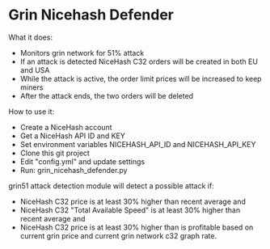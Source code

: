 # Grin Nicehash Defender

What it does:
  * Monitors grin network for 51% attack
  * If an attack is detected NiceHash C32 orders will be created in both EU and USA
  * While the attack is active, the order limit prices will be increased to keep miners
  * After the attack ends, the two orders will be deleted

How to use it:
  * Create a NiceHash account
  * Get a NiceHash API ID and KEY
  * Set environment variables NICEHASH_API_ID and NICEHASH_API_KEY
  * Clone this git project
  * Edit "config.yml" and update settings
  * Run:  grin_nicehash_defender.py

grin51 attack detection module will detect a possible attack if:
  * NiceHash C32 price is at least 30% higher than recent average
and
  * NiceHash C32 "Total Available Speed" is at least 30% higher than recent average
and
  * NiceHash C32 price is at least 30% higher than is profitable based on current grin price and current grin network c32 graph rate.
